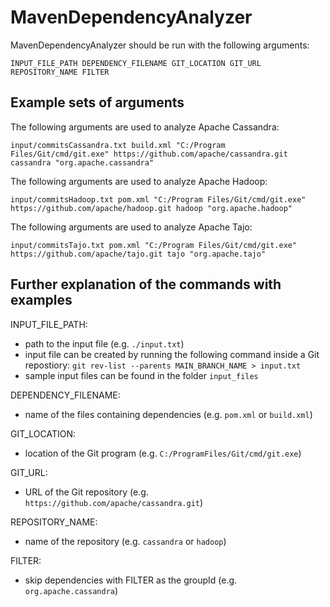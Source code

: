 # MavenDependencyAnalyzer

MavenDependencyAnalyzer should be run with the following arguments:
```
INPUT_FILE_PATH DEPENDENCY_FILENAME GIT_LOCATION GIT_URL REPOSITORY_NAME FILTER
```

## Example sets of arguments
The following arguments are used to analyze Apache Cassandra:
```
input/commitsCassandra.txt build.xml "C:/Program Files/Git/cmd/git.exe" https://github.com/apache/cassandra.git cassandra "org.apache.cassandra"
```

The following arguments are used to analyze Apache Hadoop:
```
input/commitsHadoop.txt pom.xml "C:/Program Files/Git/cmd/git.exe" https://github.com/apache/hadoop.git hadoop "org.apache.hadoop"
```

The following arguments are used to analyze Apache Tajo:
```
input/commitsTajo.txt pom.xml "C:/Program Files/Git/cmd/git.exe" https://github.com/apache/tajo.git tajo "org.apache.tajo"
```

## Further explanation of the commands with examples

INPUT_FILE_PATH:
- path to the input file (e.g. ```./input.txt```)
- input file can be created by running the following command inside a Git repostiory: ```git rev-list --parents MAIN_BRANCH_NAME > input.txt```
- sample input files can be found in the folder ```input_files```

DEPENDENCY_FILENAME:
- name of the files containing dependencies (e.g. ```pom.xml``` or ```build.xml```)

GIT_LOCATION:
- location of the Git program (e.g. ```C:/ProgramFiles/Git/cmd/git.exe```)

GIT_URL:
- URL of the Git repository (e.g. ```https://github.com/apache/cassandra.git```)

REPOSITORY_NAME:
- name of the repository (e.g. ```cassandra``` or ```hadoop```)

FILTER:
- skip dependencies with FILTER as the groupId (e.g. ```org.apache.cassandra```)